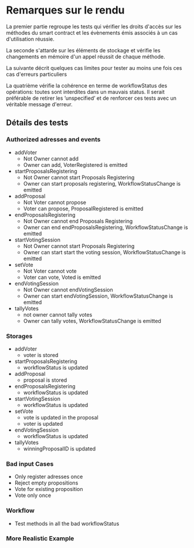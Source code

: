 # Remarques sur le rendu

La premier partie regroupe les tests qui vérifier les droits d'accès sur les méthodes du smart contract et les évènements émis associés à un cas d'utilisation réussie.

La seconde s'attarde sur les éléments de stockage et vérifie les changements en mémoire d'un appel réussit de chaque méthode.

La suivante décrit quelques cas limites pour tester au moins une fois ces cas d'erreurs particuliers

La quatrième vérifie la cohérence en terme de workflowStatus des opérations: toutes sont interdites dans un mauvais status. 
Il serait préférable de retirer les ’unspecified’ et de renforcer ces tests avec un véritable message d'erreur.

## Détails des tests
### Authorized adresses and events
- addVoter
	 - Not Owner cannot add 
	 - Owner can add, VoterRegistered is emitted
- startProposalsRegistering
	 - Not Owner cannot start Proposals Registering
	 - Owner can start proposals registering, WorkflowStatusChange is emitted
- addProposal
	 - Not Voter cannot propose
	 - Voter can propose, ProposalRegistered is emitted
- endProposalsRegistering
	 - Not Owner cannot end Proposals Registering
	 - Owner can end endProposalsRegistering, WorkflowStatusChange is emitted
- startVotingSession
	 - Not Owner cannot start Proposals Registering
	 - Owner can start start the voting session, WorkflowStatusChange is emitted
- setVote
	 - Not Voter cannot vote
	 - Voter can vote, Voted is emitted
- endVotingSession
	 - Not Owner cannot endVotingSession
	 - Owner can start endVotingSession, WorkflowStatusChange is emitted
- tallyVotes
	 - not owner cannot tally votes
	 - Owner can tally votes, WorkflowStatusChange is emitted
### Storages
- addVoter
	 - voter is stored
- startProposalsRegistering
	 - workflowStatus is updated
- addProposal
	 - proposal is stored
- endProposalsRegistering
	 - workflowStatus is updated
- startVotingSession
	 - workflowStatus is updated
- setVote
	 - vote is updated in the proposal
	 - voter is updated
- endVotingSession
	 - workflowStatus is updated
- tallyVotes
	 - winningProposalID is updated
### Bad input Cases
- Only register adresses once
- Reject empty propositions 
- Vote for existing proposition
- Vote only once     
### Workflow
-  Test methods in all the bad workflowStatus
### More Realistic Example




